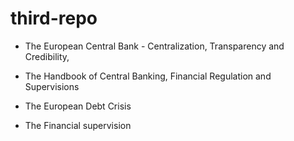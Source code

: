 # third-repo
- The European Central Bank - Centralization, Transparency and Credibility,

- The Handbook of Central Banking, Financial Regulation and Supervisions
- The European Debt Crisis
- The Financial supervision